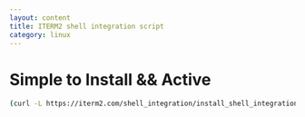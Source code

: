 ```yaml
---
layout: content
title: ITERM2 shell integration script
category: linux
---
```


# Simple to Install && Active
``` bash
(curl -L https://iterm2.com/shell_integration/install_shell_integration_and_utilities.sh | bash) && source ~/.iterm2_shell_integration.bash

```
